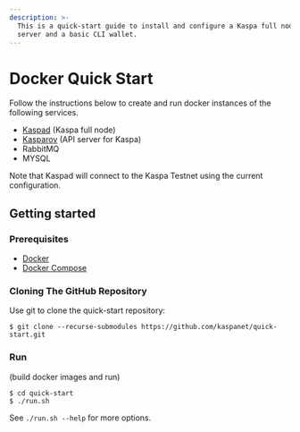 ```yaml
---
description: >-
  This is a quick-start guide to install and configure a Kaspa full node, an API
  server and a basic CLI wallet.
---
```


# Docker Quick Start

Follow the instructions below to create and run docker instances of the following services.

* [Kaspad](https://github.com/kaspanet/kaspad) \(Kaspa full node\)
* [Kasparov](https://github.com/kaspanet/kasparov) \(API server for Kaspa\)
* RabbitMQ
* MYSQL

Note that Kaspad will connect to the Kaspa Testnet using the current configuration.

## Getting started

### Prerequisites

* [Docker](https://docs.docker.com/install/)
* [Docker Compose](https://docs.docker.com/compose/install/)

### Cloning The GitHub Repository

Use git to clone the quick-start repository:

```text
$ git clone --recurse-submodules https://github.com/kaspanet/quick-start.git
```

### Run

\(build docker images and run\)

```text
$ cd quick-start
$ ./run.sh
```

See `./run.sh --help` for more options.

